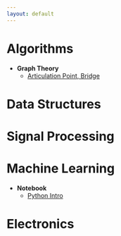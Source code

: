 ```yaml
---
layout: default
---
```


# [](#header-1) Algorithms
- **Graph Theory**
    - [Articulation Point, Bridge](articulation.md)





# [](#header-1) Data Structures





# [](#header-1) Signal Processing




# [](#header-1) Machine Learning
- **Notebook**
     - [Python Intro](python-intro.md)




# [](#header-1) Electronics